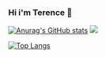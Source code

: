 ### Hi i'm Terence 👋

<!--
**TerenceHilderal/TerenceHilderal** is a ✨ _special_ ✨ repository because its `README.md` (this file) appears on your GitHub profile.

Here are some ideas to get you started:

- 🔭 I’m currently working on ...
- 🌱 I’m currently learning ...
- 👯 I’m looking to collaborate on ...
- 🤔 I’m looking for help with ...
- 💬 Ask me about ...
- 📫 How to reach me: ...
- 😄 Pronouns: ...
- ⚡ Fun fact: ...
- 
-->
[![Anurag's GitHub stats](https://github-readme-stats.vercel.app/api?username=TerenceHilderal&show_icons=true&theme=gotham)](https://github.com/anuraghazra/github-readme-stats)
![](https://komarev.com/ghpvc/?username=TerenceHilderal&color=green&style=plastic)





[![Top Langs](https://github-readme-stats.vercel.app/api/top-langs/?username=TerenceHilderal&theme=gotham&layout=compact)](https://github.com/anuraghazra/github-readme-stats)


